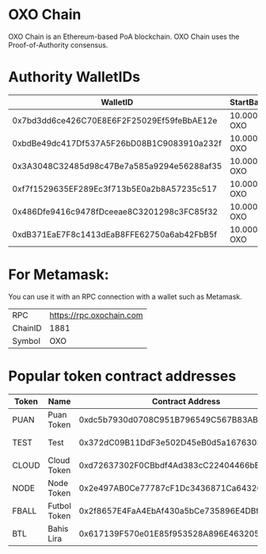 # OXO Chain

OXO Chain is an Ethereum-based PoA blockchain. 
OXO Chain uses the Proof-of-Authority consensus.

# Authority WalletIDs

|WalletID |StartBalance  |
|--|--|
| 0x7bd3dd6ce426C70E8E6F2F25029Ef59feBbAE12e|  10.000.000 OXO|
| 0xbdBe49dc417Df537A5F26bD08B1C9083910a232f|  10.000.000 OXO|
| 0x3A3048C32485d98c47Be7a585a9294e56288af35|  10.000.000 OXO|
| 0xf7f1529635EF289Ec3f713b5E0a2b8A57235c517|  10.000.000 OXO|
| 0x486Dfe9416c9478fDceeae8C3201298c3FC85f32|  10.000.000 OXO|
| 0xdB371EaE7F8c1413dEaB8FFE62750a6ab42FbB5f|  10.000.000 OXO|

# For Metamask:

You can use it with an RPC connection with a wallet such as Metamask. 

| |  |
|--|--|
| RPC|  https://rpc.oxochain.com|
| ChainID |  1881|
| Symbol|  OXO|


# Popular token contract addresses

|Token|Name|Contract Address  |Total Supply|*
|--|--|--|--|--|
| PUAN|Puan Token|0xdc5b7930d0708C951B796549C567B83ABEcB1670|100.000.000|Fixed|
|TEST|Test|0x372dC09B11DdF3e502D45eB0d5a1676303A3dC08|1.000 (100 Burned)|Burnable|
|CLOUD|Cloud Token|0xd72637302F0CBbdf4Ad383cC22404466bED74733|1.000.000.000|Fixed|
|NODE|Node Token|0x2e497AB0Ce77787cF1Dc3436871Ca6432659a624|100.000|Fixed|
|FBALL|Futbol Token|0x2f8657E4FaA4EbAf430a5bCe735896E4DBf392c8|100.000.000|Mintable/Burnable|
|BTL|Bahis Lira|0x617139F570e01E85f953528A896E463205286713|2.500.000|Mintable/Burnable|
